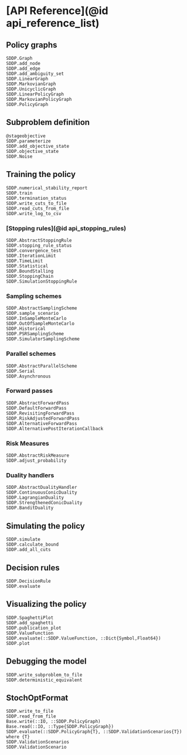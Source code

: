 # [API Reference](@id api_reference_list)

## Policy graphs

```@docs
SDDP.Graph
SDDP.add_node
SDDP.add_edge
SDDP.add_ambiguity_set
SDDP.LinearGraph
SDDP.MarkovianGraph
SDDP.UnicyclicGraph
SDDP.LinearPolicyGraph
SDDP.MarkovianPolicyGraph
SDDP.PolicyGraph
```

## Subproblem definition

```@docs
@stageobjective
SDDP.parameterize
SDDP.add_objective_state
SDDP.objective_state
SDDP.Noise
```

## Training the policy

```@docs
SDDP.numerical_stability_report
SDDP.train
SDDP.termination_status
SDDP.write_cuts_to_file
SDDP.read_cuts_from_file
SDDP.write_log_to_csv
```

### [Stopping rules](@id api_stopping_rules)

```@docs
SDDP.AbstractStoppingRule
SDDP.stopping_rule_status
SDDP.convergence_test
SDDP.IterationLimit
SDDP.TimeLimit
SDDP.Statistical
SDDP.BoundStalling
SDDP.StoppingChain
SDDP.SimulationStoppingRule
```

### Sampling schemes

```@docs
SDDP.AbstractSamplingScheme
SDDP.sample_scenario
SDDP.InSampleMonteCarlo
SDDP.OutOfSampleMonteCarlo
SDDP.Historical
SDDP.PSRSamplingScheme
SDDP.SimulatorSamplingScheme
```

### Parallel schemes

```@docs
SDDP.AbstractParallelScheme
SDDP.Serial
SDDP.Asynchronous
```

### Forward passes

```@docs
SDDP.AbstractForwardPass
SDDP.DefaultForwardPass
SDDP.RevisitingForwardPass
SDDP.RiskAdjustedForwardPass
SDDP.AlternativeForwardPass
SDDP.AlternativePostIterationCallback
```

### Risk Measures

```@docs
SDDP.AbstractRiskMeasure
SDDP.adjust_probability
```

### Duality handlers

```@docs
SDDP.AbstractDualityHandler
SDDP.ContinuousConicDuality
SDDP.LagrangianDuality
SDDP.StrengthenedConicDuality
SDDP.BanditDuality
```

## Simulating the policy

```@docs
SDDP.simulate
SDDP.calculate_bound
SDDP.add_all_cuts
```

## Decision rules

```@docs
SDDP.DecisionRule
SDDP.evaluate
```

## Visualizing the policy

```@docs
SDDP.SpaghettiPlot
SDDP.add_spaghetti
SDDP.publication_plot
SDDP.ValueFunction
SDDP.evaluate(::SDDP.ValueFunction, ::Dict{Symbol,Float64})
SDDP.plot
```
## Debugging the model

```@docs
SDDP.write_subproblem_to_file
SDDP.deterministic_equivalent
```

## StochOptFormat

```@docs
SDDP.write_to_file
SDDP.read_from_file
Base.write(::IO, ::SDDP.PolicyGraph)
Base.read(::IO, ::Type{SDDP.PolicyGraph})
SDDP.evaluate(::SDDP.PolicyGraph{T}, ::SDDP.ValidationScenarios{T}) where {T}
SDDP.ValidationScenarios
SDDP.ValidationScenario
```
